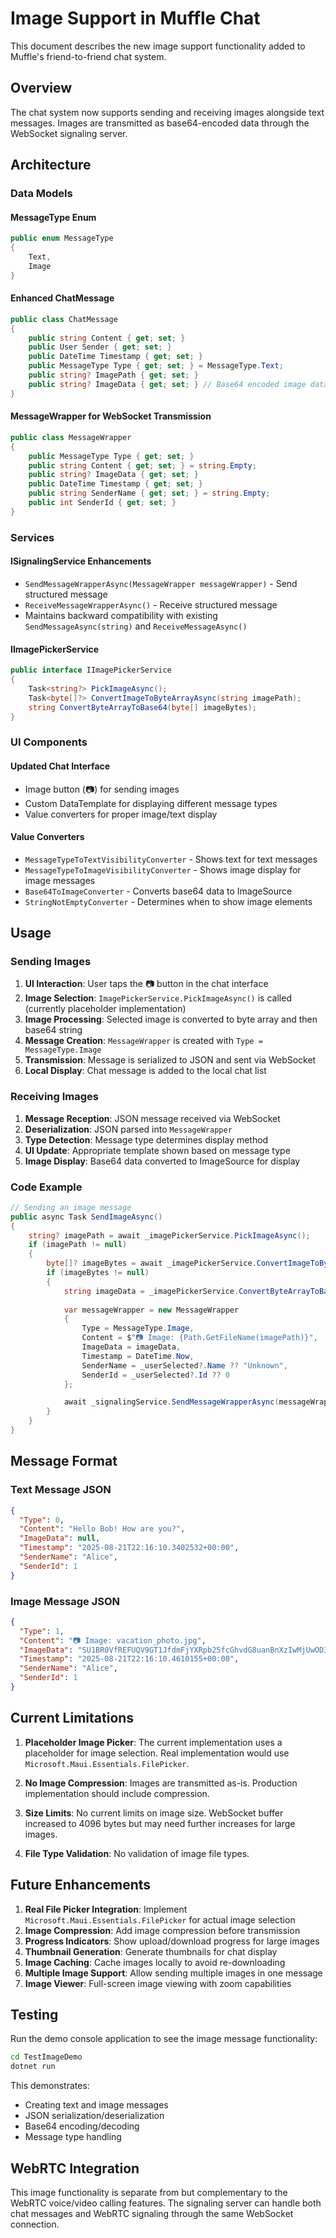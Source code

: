 # Image Support in Muffle Chat

This document describes the new image support functionality added to Muffle's friend-to-friend chat system.

## Overview

The chat system now supports sending and receiving images alongside text messages. Images are transmitted as base64-encoded data through the WebSocket signaling server.

## Architecture

### Data Models

#### MessageType Enum
```csharp
public enum MessageType
{
    Text,
    Image
}
```

#### Enhanced ChatMessage
```csharp
public class ChatMessage
{
    public string Content { get; set; }
    public User Sender { get; set; }
    public DateTime Timestamp { get; set; }
    public MessageType Type { get; set; } = MessageType.Text;
    public string? ImagePath { get; set; }
    public string? ImageData { get; set; } // Base64 encoded image data
}
```

#### MessageWrapper for WebSocket Transmission
```csharp
public class MessageWrapper
{
    public MessageType Type { get; set; }
    public string Content { get; set; } = string.Empty;
    public string? ImageData { get; set; }
    public DateTime Timestamp { get; set; }
    public string SenderName { get; set; } = string.Empty;
    public int SenderId { get; set; }
}
```

### Services

#### ISignalingService Enhancements
- `SendMessageWrapperAsync(MessageWrapper messageWrapper)` - Send structured message
- `ReceiveMessageWrapperAsync()` - Receive structured message
- Maintains backward compatibility with existing `SendMessageAsync(string)` and `ReceiveMessageAsync()`

#### IImagePickerService
```csharp
public interface IImagePickerService
{
    Task<string?> PickImageAsync();
    Task<byte[]?> ConvertImageToByteArrayAsync(string imagePath);
    string ConvertByteArrayToBase64(byte[] imageBytes);
}
```

### UI Components

#### Updated Chat Interface
- Image button (📷) for sending images
- Custom DataTemplate for displaying different message types
- Value converters for proper image/text display

#### Value Converters
- `MessageTypeToTextVisibilityConverter` - Shows text for text messages
- `MessageTypeToImageVisibilityConverter` - Shows image display for image messages
- `Base64ToImageConverter` - Converts base64 data to ImageSource
- `StringNotEmptyConverter` - Determines when to show image elements

## Usage

### Sending Images

1. **UI Interaction**: User taps the 📷 button in the chat interface
2. **Image Selection**: `ImagePickerService.PickImageAsync()` is called (currently placeholder implementation)
3. **Image Processing**: Selected image is converted to byte array and then base64 string
4. **Message Creation**: `MessageWrapper` is created with `Type = MessageType.Image`
5. **Transmission**: Message is serialized to JSON and sent via WebSocket
6. **Local Display**: Chat message is added to the local chat list

### Receiving Images

1. **Message Reception**: JSON message received via WebSocket
2. **Deserialization**: JSON parsed into `MessageWrapper`
3. **Type Detection**: Message type determines display method
4. **UI Update**: Appropriate template shown based on message type
5. **Image Display**: Base64 data converted to ImageSource for display

### Code Example

```csharp
// Sending an image message
public async Task SendImageAsync()
{
    string? imagePath = await _imagePickerService.PickImageAsync();
    if (imagePath != null)
    {
        byte[]? imageBytes = await _imagePickerService.ConvertImageToByteArrayAsync(imagePath);
        if (imageBytes != null)
        {
            string imageData = _imagePickerService.ConvertByteArrayToBase64(imageBytes);
            
            var messageWrapper = new MessageWrapper
            {
                Type = MessageType.Image,
                Content = $"📷 Image: {Path.GetFileName(imagePath)}",
                ImageData = imageData,
                Timestamp = DateTime.Now,
                SenderName = _userSelected?.Name ?? "Unknown",
                SenderId = _userSelected?.Id ?? 0
            };

            await _signalingService.SendMessageWrapperAsync(messageWrapper);
        }
    }
}
```

## Message Format

### Text Message JSON
```json
{
  "Type": 0,
  "Content": "Hello Bob! How are you?",
  "ImageData": null,
  "Timestamp": "2025-08-21T22:16:10.3402532+00:00",
  "SenderName": "Alice",
  "SenderId": 1
}
```

### Image Message JSON
```json
{
  "Type": 1,
  "Content": "📷 Image: vacation_photo.jpg",
  "ImageData": "SU1BR0VfREFUQV9GT1JfdmFjYXRpb25fcGhvdG8uanBnXzIwMjUwODIxMjIxNjEw",
  "Timestamp": "2025-08-21T22:16:10.4610155+00:00",
  "SenderName": "Alice",
  "SenderId": 1
}
```

## Current Limitations

1. **Placeholder Image Picker**: The current implementation uses a placeholder for image selection. Real implementation would use `Microsoft.Maui.Essentials.FilePicker`.

2. **No Image Compression**: Images are transmitted as-is. Production implementation should include compression.

3. **Size Limits**: No current limits on image size. WebSocket buffer increased to 4096 bytes but may need further increases for large images.

4. **File Type Validation**: No validation of image file types.

## Future Enhancements

1. **Real File Picker Integration**: Implement `Microsoft.Maui.Essentials.FilePicker` for actual image selection
2. **Image Compression**: Add image compression before transmission
3. **Progress Indicators**: Show upload/download progress for large images  
4. **Thumbnail Generation**: Generate thumbnails for chat display
5. **Image Caching**: Cache images locally to avoid re-downloading
6. **Multiple Image Support**: Allow sending multiple images in one message
7. **Image Viewer**: Full-screen image viewing with zoom capabilities

## Testing

Run the demo console application to see the image message functionality:

```bash
cd TestImageDemo
dotnet run
```

This demonstrates:
- Creating text and image messages
- JSON serialization/deserialization
- Base64 encoding/decoding
- Message type handling

## WebRTC Integration

This image functionality is separate from but complementary to the WebRTC voice/video calling features. The signaling server can handle both chat messages and WebRTC signaling through the same WebSocket connection.